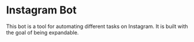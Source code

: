 # Instagram Bot
This bot is a tool for automating different tasks on Instagram. It is built with the goal of being expandable.